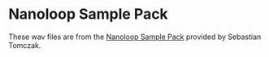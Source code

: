 # Nanoloop Sample Pack

These wav files are from the [Nanoloop Sample Pack](http://www.synthtopia.com/content/2011/07/03/nanoloop-2-3-sample-pack/) provided by Sebastian Tomczak.
